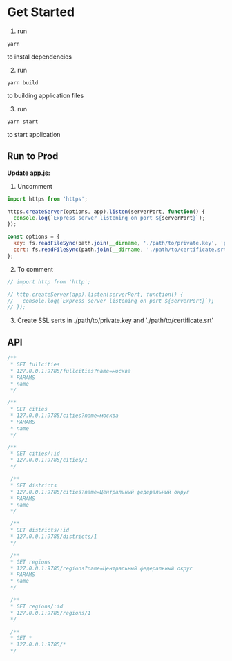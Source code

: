 # Get Started

1. run

```alias
yarn
```

to instal dependencies

2. run

```alias
yarn build
```

to building application files

3. run

```alias
yarn start
```

to start application

## Run to Prod

**Update app.js:**

1. Uncomment

```JavaScript
import https from 'https';
```

```JavaScript
https.createServer(options, app).listen(serverPort, function() {
  console.log(`Express server listening on port ${serverPort}`);
});
```

```JavaScript
const options = {
  key: fs.readFileSync(path.join(__dirname, './path/to/private.key', 'private.key')),
  cert: fs.readFileSync(path.join(__dirname, './path/to/certificate.srt', 'certificate.srt')),
};
```

2. To comment

```JavaScript
// import http from 'http';
```

```JavaScript
// http.createServer(app).listen(serverPort, function() {
//   console.log(`Express server listening on port ${serverPort}`);
// });
```

3. Create SSL serts in ./path/to/private.key and './path/to/certificate.srt'


## API
```JavaScript
/**
 * GET fullcities
 * 127.0.0.1:9785/fullcities?name=москва
 * PARAMS
 * name
 */
```
```JavaScript
/**
 * GET cities
 * 127.0.0.1:9785/cities?name=москва
 * PARAMS
 * name
 */
```
```JavaScript
/**
 * GET cities/:id
 * 127.0.0.1:9785/cities/1
 */
```
```JavaScript
 /**
 * GET districts
 * 127.0.0.1:9785/cities?name=Центральный федеральный округ
 * PARAMS
 * name
 */
```
```JavaScript
 /**
 * GET districts/:id
 * 127.0.0.1:9785/districts/1
 */
```
```JavaScript
 /**
 * GET regions
 * 127.0.0.1:9785/regions?name=Центральный федеральный округ
 * PARAMS
 * name
 */
```
```JavaScript
 /**
 * GET regions/:id
 * 127.0.0.1:9785/regions/1
 */
```
```JavaScript
 /**
 * GET *
 * 127.0.0.1:9785/*
 */
```